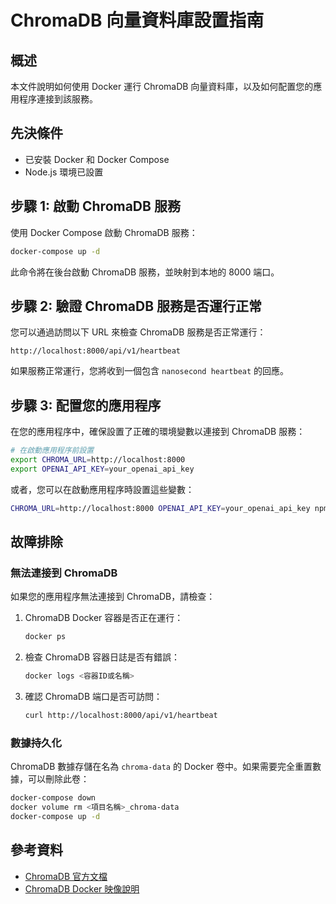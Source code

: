 # ChromaDB 向量資料庫設置指南

## 概述

本文件說明如何使用 Docker 運行 ChromaDB 向量資料庫，以及如何配置您的應用程序連接到該服務。

## 先決條件

- 已安裝 Docker 和 Docker Compose
- Node.js 環境已設置

## 步驟 1: 啟動 ChromaDB 服務

使用 Docker Compose 啟動 ChromaDB 服務：

```bash
docker-compose up -d
```

此命令將在後台啟動 ChromaDB 服務，並映射到本地的 8000 端口。

## 步驟 2: 驗證 ChromaDB 服務是否運行正常

您可以通過訪問以下 URL 來檢查 ChromaDB 服務是否正常運行：

```
http://localhost:8000/api/v1/heartbeat
```

如果服務正常運行，您將收到一個包含 `nanosecond heartbeat` 的回應。

## 步驟 3: 配置您的應用程序

在您的應用程序中，確保設置了正確的環境變數以連接到 ChromaDB 服務：

```bash
# 在啟動應用程序前設置
export CHROMA_URL=http://localhost:8000
export OPENAI_API_KEY=your_openai_api_key
```

或者，您可以在啟動應用程序時設置這些變數：

```bash
CHROMA_URL=http://localhost:8000 OPENAI_API_KEY=your_openai_api_key npm start
```

## 故障排除

### 無法連接到 ChromaDB

如果您的應用程序無法連接到 ChromaDB，請檢查：

1. ChromaDB Docker 容器是否正在運行：

   ```bash
   docker ps
   ```

2. 檢查 ChromaDB 容器日誌是否有錯誤：

   ```bash
   docker logs <容器ID或名稱>
   ```

3. 確認 ChromaDB 端口是否可訪問：
   ```bash
   curl http://localhost:8000/api/v1/heartbeat
   ```

### 數據持久化

ChromaDB 數據存儲在名為 `chroma-data` 的 Docker 卷中。如果需要完全重置數據，可以刪除此卷：

```bash
docker-compose down
docker volume rm <項目名稱>_chroma-data
docker-compose up -d
```

## 參考資料

- [ChromaDB 官方文檔](https://docs.trychroma.com/)
- [ChromaDB Docker 映像說明](https://hub.docker.com/r/chromadb/chroma)

